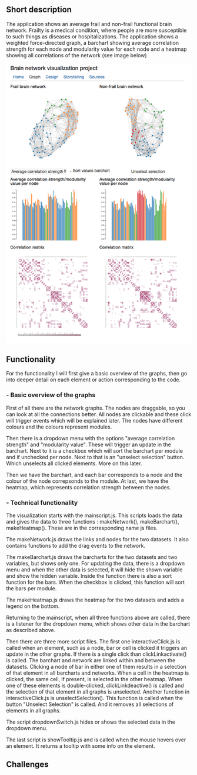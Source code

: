 ## Short description

The application shows an average frail and non-frail functional brain network. Frailty is a medical condition, where people are more susceptible to such things as diseases or hospitalizations. The application shows a weighted force-directed graph, a barchart showing average correlation strength for each node and modularity value for each node and a heatmap showing all correlations of the network (see image below)

![](/doc/total.png)

## Functionality

For the functionality I will first give a basic overview of the graphs, then go into deeper detail on each element or action corresponding to the code.


### - Basic overview of the graphs
First of all there are the network graphs. The nodes are draggable, so you can look at all the connections better. All nodes are clickable and these click will trigger events which will be explained later. The nodes have different colours and the colours represent modules. 

Then there is a dropdown menu with the options "average correlation strength" and "modularity value". These will trigger an update in the barchart. Next to it is a checkbox which will sort the barchart per module and if unchecked per node. Next to that is an "unselect selection" button. Which unselects all clicked elements. More on this later.

Then we have the barchart, and each bar corresponds to a node and the colour of the node correpsonds to the module.
At last, we have the heatmap, which represents correlation strength between the nodes. 


### - Technical functionality

The visualization starts with the mainscript.js. This scripts loads the data and gives the data to three functions : makeNetwork(), makeBarchart(), makeHeatmap(). These are in the corresponding name js files. 

The makeNetwork.js draws the links and nodes for the two datasets. It also contains functions to add the drag events to the network. 

The makeBarchart.js draws the barcharts for the two datasets and two variables, but shows only one. For updating the data, there is a dropdown menu and when the other data is selected, it will hide the shown variable and show the hidden variable. Inside the function there is also a sort function for the bars. When the checkbox is clicked, this function will sort the bars per module.

The makeHeatmap.js draws the heatmap for the two datasets and adds a legend on the bottom.

Returning to the mainscript, when all three functions above are called, there is a listener for the dropdown menu, which shows other data in the barchart as described above.

Then there are three more script files. The first one interactiveClick.js is called when an element, such as a node, bar or cell is clicked it triggers an update in the other graphs. If there is a single click than clickLinkactivate() is called. The barchart and network are linked within and between the datasets. Clicking a node of bar in either one of them results in a selection of that element in all barcharts and networks. When a cell in the heatmap is clicked, the same cell, if present, is selected in the other heatmap. When one of these elements is double-clicked, clickLinkdeactive() is called and the selection of that element in all graphs is unselected. Another function in interactiveClick.js is unselectSelection(). This function is called when the button "Unselect Selection" is called. And it removes all selections of elements in all graphs.

The script dropdownSwitch.js hides or shows the selected data in the dropdown menu.

The last script is showTooltip.js and is called when the mouse hovers over an element. It returns a tooltip with some info on the element.

## Challenges

